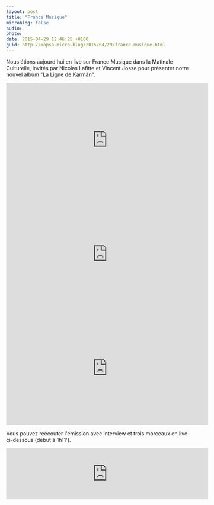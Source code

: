 ```yaml
---
layout: post
title: "France Musique"
microblog: false
audio: 
photo: 
date: 2015-04-29 12:46:25 +0100
guid: http://kapsa.micro.blog/2015/04/29/france-musique.html
---
```

Nous étions aujourd'hui en live sur France Musique dans la Matinale Culturelle, invités par Nicolas Lafitte et Vincent Josse pour présenter notre nouvel album "La Ligne de Kármán".

<iframe src="https://player.vimeo.com/video/126383401?portrait=0" width="545" height="307" frameborder="0" allowfullscreen="allowfullscreen"></iframe>

<iframe src="https://player.vimeo.com/video/128343194?portrait=0" width="545" height="307" frameborder="0" allowfullscreen="allowfullscreen"></iframe>

<iframe src="https://player.vimeo.com/video/128343311?portrait=0" width="545" height="307" frameborder="0" allowfullscreen="allowfullscreen"></iframe>

Vous pouvez réécouter l'émission avec interview et trois morceaux en live ci-dessous (début à 1h11').
<iframe src="http://www.francemusique.fr/player/export-reecouter?content=92823" width="545" height="137" frameborder="0" scrolling="no"></iframe>
